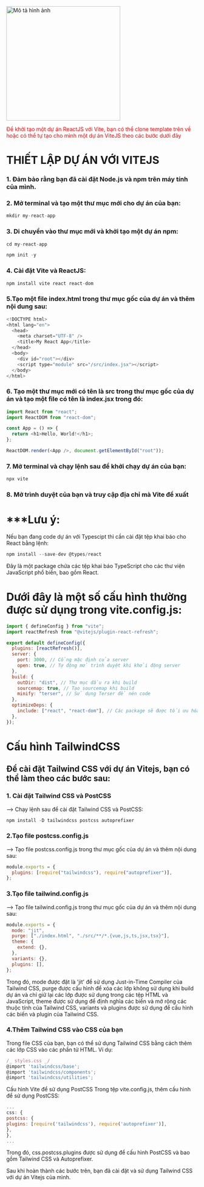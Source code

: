 <img src="https://user-images.githubusercontent.com/86196042/229306137-39955f86-026b-4ad7-829e-be0d6917ee2e.png" alt="Mô tả hình ảnh" height="300">

<span style="color: red;">Để khởi tạo một dự án ReactJS với Vite, bạn có thể clone template trên về hoặc có thể tự tạo cho mình một dự án ViteJS theo các bước dưới đây</span>

# THIẾT LẬP DỰ ÁN VỚI VITEJS

### 1. Đảm bảo rằng bạn đã cài đặt Node.js và npm trên máy tính của mình.

### 2. Mở terminal và tạo một thư mục mới cho dự án của bạn:

```javascript
mkdir my-react-app
```

### 3. Di chuyển vào thư mục mới và khởi tạo một dự án npm:

```javascript
cd my-react-app
```

```javascript
npm init -y
```

### 4. Cài đặt Vite và ReactJS:

```javascript
npm install vite react react-dom
```

### 5.Tạo một file index.html trong thư mục gốc của dự án và thêm nội dung sau:

```javascript
<!DOCTYPE html>
<html lang="en">
  <head>
    <meta charset="UTF-8" />
    <title>My React App</title>
  </head>
  <body>
    <div id="root"></div>
    <script type="module" src="/src/index.jsx"></script>
  </body>
</html>
```

### 6. Tạo một thư mục mới có tên là src trong thư mục gốc của dự án và tạo một file có tên là index.jsx trong đó:

```javascript
import React from "react";
import ReactDOM from "react-dom";

const App = () => {
  return <h1>Hello, World!</h1>;
};

ReactDOM.render(<App />, document.getElementById("root"));
```

### 7. Mở terminal và chạy lệnh sau để khởi chạy dự án của bạn:

```javascript
npx vite
```

### 8. Mở trình duyệt của bạn và truy cập địa chỉ mà Vite đề xuất

# ***Lưu ý: 
Nếu bạn đang code dự án với Typescipt thì cần cài đặt tệp khai báo cho React bằng lệnh: 
```javascript
npm install --save-dev @types/react
```
Đây là một package chứa các tệp khai báo TypeScript cho các thư viện JavaScript phổ biến, bao gồm React.

# Dưới đây là một số cấu hình thường được sử dụng trong vite.config.js:

```javascript
import { defineConfig } from "vite";
import reactRefresh from "@vitejs/plugin-react-refresh";

export default defineConfig({
  plugins: [reactRefresh()],
  server: {
    port: 3000, // Cổng mặc định của server
    open: true, // Tự động mở trình duyệt khi khởi động server
  },
  build: {
    outDir: "dist", // Thư mục đầu ra khi build
    sourcemap: true, // Tạo sourcemap khi build
    minify: "terser", // Sử dụng Terser để nén code
  },
  optimizeDeps: {
    include: ["react", "react-dom"], // Các package sẽ được tối ưu hóa
  },
});
```

# Cấu hình TailwindCSS

## Để cài đặt Tailwind CSS với dự án Vitejs, bạn có thể làm theo các bước sau:

### 1. Cài đặt Tailwind CSS và PostCSS

--> Chạy lệnh sau để cài đặt Tailwind CSS và PostCSS:

```javascript
npm install -D tailwindcss postcss autoprefixer
```

### 2.Tạo file postcss.config.js

--> Tạo file postcss.config.js trong thư mục gốc của dự án và thêm nội dung sau:

```javascript
module.exports = {
  plugins: [require("tailwindcss"), require("autoprefixer")],
};
```

### 3.Tạo file tailwind.config.js

--> Tạo file tailwind.config.js trong thư mục gốc của dự án và thêm nội dung sau:

```javascript
module.exports = {
  mode: "jit",
  purge: ["./index.html", "./src/**/*.{vue,js,ts,jsx,tsx}"],
  theme: {
    extend: {},
  },
  variants: {},
  plugins: [],
};
```

Trong đó, mode được đặt là 'jit' để sử dụng Just-in-Time Compiler của Tailwind CSS, purge được cấu hình để xóa các lớp không sử dụng khi build dự án và chỉ giữ lại các lớp được sử dụng trong các tệp HTML và JavaScript, theme được sử dụng để định nghĩa các biến và mở rộng các thuộc tính của Tailwind CSS, variants và plugins được sử dụng để cấu hình các biến và plugin của Tailwind CSS.

### 4.Thêm Tailwind CSS vào CSS của bạn

Trong file CSS của bạn, bạn có thể sử dụng Tailwind CSS bằng cách thêm các lớp CSS vào các phần tử HTML. Ví dụ:

```javascript
/_ styles.css _/
@import 'tailwindcss/base';
@import 'tailwindcss/components';
@import 'tailwindcss/utilities';
```

Cấu hình Vite để sử dụng PostCSS
Trong tệp vite.config.js, thêm cấu hình để sử dụng PostCSS:

```javascript
...
css: {
postcss: {
plugins: [require('tailwindcss'), require('autoprefixer')],
},
},
...
```

Trong đó, css.postcss.plugins được sử dụng để cấu hình PostCSS và bao gồm Tailwind CSS và Autoprefixer.

Sau khi hoàn thành các bước trên, bạn đã cài đặt và sử dụng Tailwind CSS với dự án Vitejs của mình.
